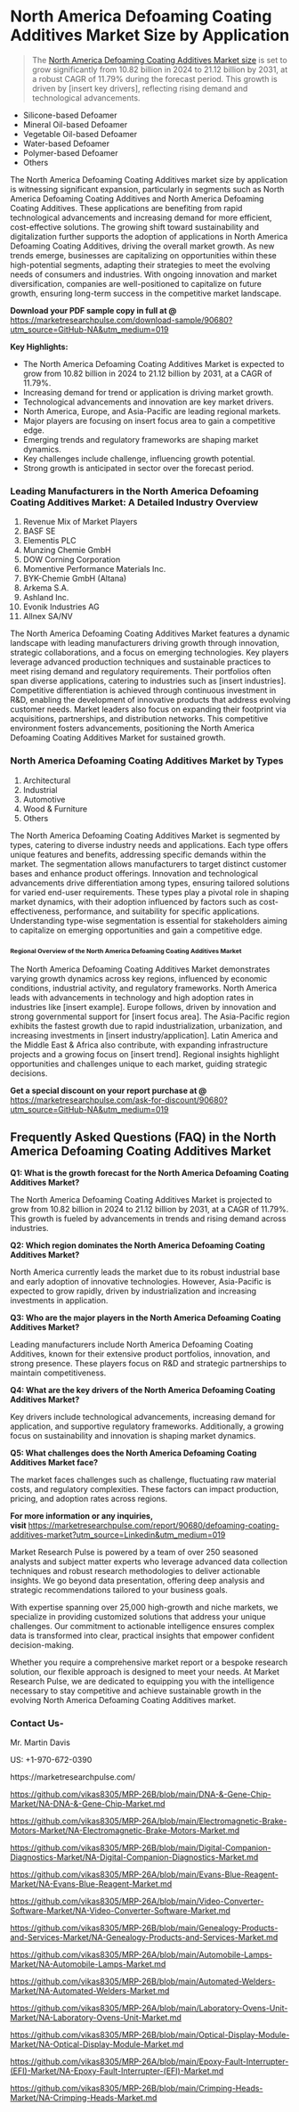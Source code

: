 
<h1>North America Defoaming Coating Additives Market&nbsp;Size by Application</h1><blockquote><p>The <a href="https://marketresearchpulse.com/download-sample/90680?utm_source=GitHub-NA&amp;utm_medium=019">North America Defoaming Coating Additives Market size</a> is set to grow significantly from 10.82 billion in 2024 to 21.12 billion by 2031, at a robust CAGR of 11.79% during the forecast period. This growth is driven by [insert key drivers], reflecting rising demand and technological advancements.</p></blockquote><ul><li>Silicone-based Defoamer <li> Mineral Oil-based Defoamer <li> Vegetable Oil-based Defoamer <li> Water-based Defoamer <li> Polymer-based Defoamer <li> Others</li></ul><p>The North America Defoaming Coating Additives market size by application is witnessing significant expansion, particularly in segments such as North America Defoaming Coating Additives and North America Defoaming Coating Additives. These applications are benefiting from rapid technological advancements and increasing demand for more efficient, cost-effective solutions. The growing shift toward sustainability and digitalization further supports the adoption of applications in North America Defoaming Coating Additives, driving the overall market growth. As new trends emerge, businesses are capitalizing on opportunities within these high-potential segments, adapting their strategies to meet the evolving needs of consumers and industries. With ongoing innovation and market diversification, companies are well-positioned to capitalize on future growth, ensuring long-term success in the competitive market landscape.</p><p><strong>Download your PDF sample copy in full at @ </strong><a href="https://marketresearchpulse.com/download-sample/90680?utm_source=GitHub-NA&amp;utm_medium=019">https://marketresearchpulse.com/download-sample/90680?utm_source=GitHub-NA&amp;utm_medium=019</a></p><p><strong>Key Highlights: </strong></p><ul><li>The North America Defoaming Coating Additives Market is expected to grow from 10.82 billion in 2024 to 21.12 billion by 2031, at a CAGR of 11.79%.</li><li>Increasing demand for trend or application is driving market growth.</li><li>Technological advancements and innovation are key market drivers.</li><li>North America, Europe, and Asia-Pacific are leading regional markets.</li><li>Major players are focusing on insert focus area to gain a competitive edge.</li><li>Emerging trends and regulatory frameworks are shaping market dynamics.</li><li>Key challenges include challenge, influencing growth potential.</li><li>Strong growth is anticipated in sector over the forecast period.</li></ul><h3>Leading Manufacturers in the North America Defoaming Coating Additives Market: A Detailed Industry Overview</h3><ol><li>Revenue Mix of Market Players</li><li>BASF SE</li><li>Elementis PLC</li><li>Munzing Chemie GmbH</li><li>DOW Corning Corporation</li><li>Momentive Performance Materials Inc.</li><li>BYK-Chemie GmbH (Altana)</li><li>Arkema S.A.</li><li>Ashland Inc.</li><li>Evonik Industries AG</li><li>Allnex SA/NV</li></ol><div class="flex max-w-full flex-col flex-grow"><div class="min-h-8 text-message flex w-full flex-col items-end gap-2 whitespace-normal break-words [.text-message+&amp;]:mt-5" dir="auto" data-message-author-role="assistant" data-message-id="fd8432e4-4910-450d-b182-61b7bfb0a01f" data-message-model-slug="gpt-4o"><div class="flex w-full flex-col gap-1 empty:hidden first:pt-[3px]"><div class="markdown prose w-full break-words dark:prose-invert light"><p>The North America Defoaming Coating Additives Market features a dynamic landscape with leading manufacturers driving growth through innovation, strategic collaborations, and a focus on emerging technologies. Key players leverage advanced production techniques and sustainable practices to meet rising demand and regulatory requirements. Their portfolios often span diverse applications, catering to industries such as [insert industries]. Competitive differentiation is achieved through continuous investment in R&amp;D, enabling the development of innovative products that address evolving customer needs. Market leaders also focus on expanding their footprint via acquisitions, partnerships, and distribution networks. This competitive environment fosters advancements, positioning the North America Defoaming Coating Additives Market for sustained growth.</p></div></div></div></div><h3>North America Defoaming Coating Additives Market by Types</h3><ol><li>Architectural <li> Industrial <li> Automotive <li> Wood & Furniture <li> Others</li></ol><div class="flex max-w-full flex-col flex-grow"><div class="min-h-8 text-message flex w-full flex-col items-end gap-2 whitespace-normal break-words [.text-message+&amp;]:mt-5" dir="auto" data-message-author-role="assistant" data-message-id="084470be-0bb7-4664-bddf-5156b4f41249" data-message-model-slug="gpt-4o-mini"><div class="flex w-full flex-col gap-1 empty:hidden first:pt-[3px]"><div class="markdown prose w-full break-words dark:prose-invert light"><p>The North America Defoaming Coating Additives Market is segmented by types, catering to diverse industry needs and applications. Each type offers unique features and benefits, addressing specific demands within the market. The segmentation allows manufacturers to target distinct customer bases and enhance product offerings. Innovation and technological advancements drive differentiation among types, ensuring tailored solutions for varied end-user requirements. These types play a pivotal role in shaping market dynamics, with their adoption influenced by factors such as cost-effectiveness, performance, and suitability for specific applications. Understanding type-wise segmentation is essential for stakeholders aiming to capitalize on emerging opportunities and gain a competitive edge.</p></div></div></div></div><h3><span style="font-size: 11px;">Regional Overview of the North America Defoaming Coating Additives Market</span></h3><div class="flex max-w-full flex-col flex-grow"><div class="min-h-8 text-message flex w-full flex-col items-end gap-2 whitespace-normal break-words [.text-message+&amp;]:mt-5" dir="auto" data-message-author-role="assistant" data-message-id="e9038762-ce64-4e30-91c9-9bd413514231" data-message-model-slug="gpt-4o-mini"><div class="flex w-full flex-col gap-1 empty:hidden first:pt-[3px]"><div class="markdown prose w-full break-words dark:prose-invert light"><p>The North America Defoaming Coating Additives Market demonstrates varying growth dynamics across key regions, influenced by economic conditions, industrial activity, and regulatory frameworks. North America leads with advancements in technology and high adoption rates in industries like [insert example]. Europe follows, driven by innovation and strong governmental support for [insert focus area]. The Asia-Pacific region exhibits the fastest growth due to rapid industrialization, urbanization, and increasing investments in [insert industry/application]. Latin America and the Middle East &amp; Africa also contribute, with expanding infrastructure projects and a growing focus on [insert trend]. Regional insights highlight opportunities and challenges unique to each market, guiding strategic decisions.</p></div></div></div></div><p><strong>Get a special discount on your report purchase at @ </strong><a href="https://marketresearchpulse.com/ask-for-discount/90680?utm_source=GitHub-NA&amp;utm_medium=019">https://marketresearchpulse.com/ask-for-discount/90680?utm_source=GitHub-NA&amp;utm_medium=019</a></p><h2>Frequently Asked Questions (FAQ) in the North America Defoaming Coating Additives Market</h2><p><strong>Q1: What is the growth forecast for the North America Defoaming Coating Additives Market?</strong></p><p>The North America Defoaming Coating Additives Market is projected to grow from 10.82 billion in 2024 to 21.12 billion by 2031, at a CAGR of 11.79%. This growth is fueled by advancements in trends and rising demand across industries.</p><p><strong>Q2: Which region dominates the North America Defoaming Coating Additives Market?</strong></p><p>North America currently leads the market due to its robust industrial base and early adoption of innovative technologies. However, Asia-Pacific is expected to grow rapidly, driven by industrialization and increasing investments in application.</p><p><strong>Q3: Who are the major players in the North America Defoaming Coating Additives Market?</strong></p><p>Leading manufacturers include North America Defoaming Coating Additives, known for their extensive product portfolios, innovation, and strong presence. These players focus on R&amp;D and strategic partnerships to maintain competitiveness.</p><p><strong>Q4: What are the key drivers of the North America Defoaming Coating Additives Market?</strong></p><p>Key drivers include technological advancements, increasing demand for application, and supportive regulatory frameworks. Additionally, a growing focus on sustainability and innovation is shaping market dynamics.</p><p><strong>Q5: What challenges does the North America Defoaming Coating Additives Market face?</strong></p><p>The market faces challenges such as challenge, fluctuating raw material costs, and regulatory complexities. These factors can impact production, pricing, and adoption rates across regions.</p><p><strong>For more information or any inquiries, visit&nbsp;</strong><a href="https://marketresearchpulse.com/report/90680/defoaming-coating-additives-market?utm_source=Linkedin&utm_medium=019">https://marketresearchpulse.com/report/90680/defoaming-coating-additives-market?utm_source=Linkedin&utm_medium=019</a></p><p>Market Research Pulse is powered by a team of over 250 seasoned analysts and subject matter experts who leverage advanced data collection techniques and robust research methodologies to deliver actionable insights. We go beyond data presentation, offering deep analysis and strategic recommendations tailored to your business goals.</p><p>With expertise spanning over 25,000 high-growth and niche markets, we specialize in providing customized solutions that address your unique challenges. Our commitment to actionable intelligence ensures complex data is transformed into clear, practical insights that empower confident decision-making.</p><p>Whether you require a comprehensive market report or a bespoke research solution, our flexible approach is designed to meet your needs. At Market Research Pulse, we are dedicated to equipping you with the intelligence necessary to stay competitive and achieve sustainable growth in the evolving North America Defoaming Coating Additives market.</p><h3><strong>Contact Us-</strong></h3><p>Mr. Martin Davis</p><p>US: +1-970-672-0390</p><p>https://marketresearchpulse.com/</p><p><a href="https://github.com/vikas8305/MRP-26B/blob/main/DNA-&-Gene-Chip-Market/NA-DNA-&-Gene-Chip-Market.md">https://github.com/vikas8305/MRP-26B/blob/main/DNA-&-Gene-Chip-Market/NA-DNA-&-Gene-Chip-Market.md</a></p><p><a href="https://github.com/vikas8305/MRP-26A/blob/main/Electromagnetic-Brake-Motors-Market/NA-Electromagnetic-Brake-Motors-Market.md">https://github.com/vikas8305/MRP-26A/blob/main/Electromagnetic-Brake-Motors-Market/NA-Electromagnetic-Brake-Motors-Market.md</a></p><p><a href="https://github.com/vikas8305/MRP-26B/blob/main/Digital-Companion-Diagnostics-Market/NA-Digital-Companion-Diagnostics-Market.md">https://github.com/vikas8305/MRP-26B/blob/main/Digital-Companion-Diagnostics-Market/NA-Digital-Companion-Diagnostics-Market.md</a></p><p><a href="https://github.com/vikas8305/MRP-26A/blob/main/Evans-Blue-Reagent-Market/NA-Evans-Blue-Reagent-Market.md">https://github.com/vikas8305/MRP-26A/blob/main/Evans-Blue-Reagent-Market/NA-Evans-Blue-Reagent-Market.md</a></p><p><a href="https://github.com/vikas8305/MRP-26A/blob/main/Video-Converter-Software-Market/NA-Video-Converter-Software-Market.md">https://github.com/vikas8305/MRP-26A/blob/main/Video-Converter-Software-Market/NA-Video-Converter-Software-Market.md</a></p><p><a href="https://github.com/vikas8305/MRP-26B/blob/main/Genealogy-Products-and-Services-Market/NA-Genealogy-Products-and-Services-Market.md">https://github.com/vikas8305/MRP-26B/blob/main/Genealogy-Products-and-Services-Market/NA-Genealogy-Products-and-Services-Market.md</a></p><p><a href="https://github.com/vikas8305/MRP-26A/blob/main/Automobile-Lamps-Market/NA-Automobile-Lamps-Market.md">https://github.com/vikas8305/MRP-26A/blob/main/Automobile-Lamps-Market/NA-Automobile-Lamps-Market.md</a></p><p><a href="https://github.com/vikas8305/MRP-26B/blob/main/Automated-Welders-Market/NA-Automated-Welders-Market.md">https://github.com/vikas8305/MRP-26B/blob/main/Automated-Welders-Market/NA-Automated-Welders-Market.md</a></p><p><a href="https://github.com/vikas8305/MRP-26A/blob/main/Laboratory-Ovens-Unit-Market/NA-Laboratory-Ovens-Unit-Market.md">https://github.com/vikas8305/MRP-26A/blob/main/Laboratory-Ovens-Unit-Market/NA-Laboratory-Ovens-Unit-Market.md</a></p><p><a href="https://github.com/vikas8305/MRP-26B/blob/main/Optical-Display-Module-Market/NA-Optical-Display-Module-Market.md">https://github.com/vikas8305/MRP-26B/blob/main/Optical-Display-Module-Market/NA-Optical-Display-Module-Market.md</a></p><p><a href="https://github.com/vikas8305/MRP-26A/blob/main/Epoxy-Fault-Interrupter-(EFI)-Market/NA-Epoxy-Fault-Interrupter-(EFI)-Market.md">https://github.com/vikas8305/MRP-26A/blob/main/Epoxy-Fault-Interrupter-(EFI)-Market/NA-Epoxy-Fault-Interrupter-(EFI)-Market.md</a></p><p><a href="https://github.com/vikas8305/MRP-26B/blob/main/Crimping-Heads-Market/NA-Crimping-Heads-Market.md">https://github.com/vikas8305/MRP-26B/blob/main/Crimping-Heads-Market/NA-Crimping-Heads-Market.md</a></p>
